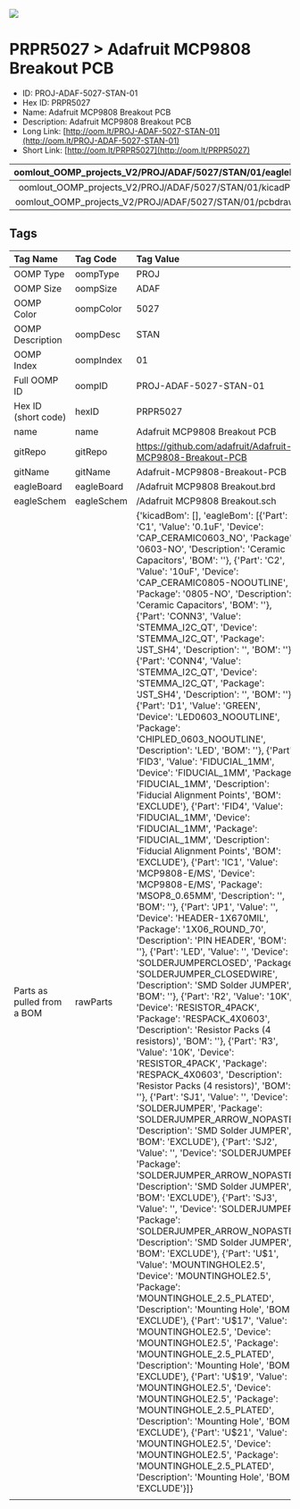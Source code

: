 


  
![][im]
# PRPR5027 > Adafruit MCP9808 Breakout PCB

- ID: PROJ-ADAF-5027-STAN-01
- Hex ID: PRPR5027
- Name: Adafruit MCP9808 Breakout PCB
- Description: Adafruit MCP9808 Breakout PCB
- Long Link: [http://oom.lt/PROJ-ADAF-5027-STAN-01](http://oom.lt/PROJ-ADAF-5027-STAN-01)
- Short Link: [http://oom.lt/PRPR5027](http://oom.lt/PRPR5027)
  

|oomlout_OOMP_projects_V2/PROJ/ADAF/5027/STAN/01/eagleImage.png|oomlout_OOMP_projects_V2/PROJ/ADAF/5027/STAN/01/eagleSchemImage.png|oomlout_OOMP_projects_V2/PROJ/ADAF/5027/STAN/01/kicadPcb3dFront.png|oomlout_OOMP_projects_V2/PROJ/ADAF/5027/STAN/01/kicadPcb3dBack.png|
| :---: | :---: | :---: | :---: |
|oomlout_OOMP_projects_V2/PROJ/ADAF/5027/STAN/01/kicadPcb3d.png|oomlout_OOMP_projects_V2/PROJ/ADAF/5027/STAN/01/bomBack.png|oomlout_OOMP_projects_V2/PROJ/ADAF/5027/STAN/01/bomFront.png|oomlout_OOMP_projects_V2/PROJ/ADAF/5027/STAN/01/pcbdraw.svg|
|oomlout_OOMP_projects_V2/PROJ/ADAF/5027/STAN/01/pcbdrawBack.svg||||

## Tags
  

|Tag Name|Tag Code|Tag Value|
| :--- | :--- | :--- |
|OOMP Type|oompType|PROJ|
|OOMP Size|oompSize|ADAF|
|OOMP Color|oompColor|5027|
|OOMP Description|oompDesc|STAN|
|OOMP Index|oompIndex|01|
|Full OOMP ID|oompID|PROJ-ADAF-5027-STAN-01|
|Hex ID (short code)|hexID|PRPR5027|
|name|name|Adafruit MCP9808 Breakout PCB|
|gitRepo|gitRepo|https://github.com/adafruit/Adafruit-MCP9808-Breakout-PCB|
|gitName|gitName|Adafruit-MCP9808-Breakout-PCB|
|eagleBoard|eagleBoard|/Adafruit MCP9808 Breakout.brd|
|eagleSchem|eagleSchem|/Adafruit MCP9808 Breakout.sch|
|Parts as pulled from a BOM|rawParts|{'kicadBom': [], 'eagleBom': [{'Part': 'C1', 'Value': '0.1uF', 'Device': 'CAP_CERAMIC0603_NO', 'Package': '0603-NO', 'Description': 'Ceramic Capacitors', 'BOM': ''}, {'Part': 'C2', 'Value': '10uF', 'Device': 'CAP_CERAMIC0805-NOOUTLINE', 'Package': '0805-NO', 'Description': 'Ceramic Capacitors', 'BOM': ''}, {'Part': 'CONN3', 'Value': 'STEMMA_I2C_QT', 'Device': 'STEMMA_I2C_QT', 'Package': 'JST_SH4', 'Description': '', 'BOM': ''}, {'Part': 'CONN4', 'Value': 'STEMMA_I2C_QT', 'Device': 'STEMMA_I2C_QT', 'Package': 'JST_SH4', 'Description': '', 'BOM': ''}, {'Part': 'D1', 'Value': 'GREEN', 'Device': 'LED0603_NOOUTLINE', 'Package': 'CHIPLED_0603_NOOUTLINE', 'Description': 'LED', 'BOM': ''}, {'Part': 'FID3', 'Value': 'FIDUCIAL_1MM', 'Device': 'FIDUCIAL_1MM', 'Package': 'FIDUCIAL_1MM', 'Description': 'Fiducial Alignment Points', 'BOM': 'EXCLUDE'}, {'Part': 'FID4', 'Value': 'FIDUCIAL_1MM', 'Device': 'FIDUCIAL_1MM', 'Package': 'FIDUCIAL_1MM', 'Description': 'Fiducial Alignment Points', 'BOM': 'EXCLUDE'}, {'Part': 'IC1', 'Value': 'MCP9808-E/MS', 'Device': 'MCP9808-E/MS', 'Package': 'MSOP8_0.65MM', 'Description': '', 'BOM': ''}, {'Part': 'JP1', 'Value': '', 'Device': 'HEADER-1X670MIL', 'Package': '1X06_ROUND_70', 'Description': 'PIN HEADER', 'BOM': ''}, {'Part': 'LED', 'Value': '', 'Device': 'SOLDERJUMPERCLOSED', 'Package': 'SOLDERJUMPER_CLOSEDWIRE', 'Description': 'SMD Solder JUMPER', 'BOM': ''}, {'Part': 'R2', 'Value': '10K', 'Device': 'RESISTOR_4PACK', 'Package': 'RESPACK_4X0603', 'Description': 'Resistor Packs (4 resistors)', 'BOM': ''}, {'Part': 'R3', 'Value': '10K', 'Device': 'RESISTOR_4PACK', 'Package': 'RESPACK_4X0603', 'Description': 'Resistor Packs (4 resistors)', 'BOM': ''}, {'Part': 'SJ1', 'Value': '', 'Device': 'SOLDERJUMPER', 'Package': 'SOLDERJUMPER_ARROW_NOPASTE', 'Description': 'SMD Solder JUMPER', 'BOM': 'EXCLUDE'}, {'Part': 'SJ2', 'Value': '', 'Device': 'SOLDERJUMPER', 'Package': 'SOLDERJUMPER_ARROW_NOPASTE', 'Description': 'SMD Solder JUMPER', 'BOM': 'EXCLUDE'}, {'Part': 'SJ3', 'Value': '', 'Device': 'SOLDERJUMPER', 'Package': 'SOLDERJUMPER_ARROW_NOPASTE', 'Description': 'SMD Solder JUMPER', 'BOM': 'EXCLUDE'}, {'Part': 'U$1', 'Value': 'MOUNTINGHOLE2.5', 'Device': 'MOUNTINGHOLE2.5', 'Package': 'MOUNTINGHOLE_2.5_PLATED', 'Description': 'Mounting Hole', 'BOM': 'EXCLUDE'}, {'Part': 'U$17', 'Value': 'MOUNTINGHOLE2.5', 'Device': 'MOUNTINGHOLE2.5', 'Package': 'MOUNTINGHOLE_2.5_PLATED', 'Description': 'Mounting Hole', 'BOM': 'EXCLUDE'}, {'Part': 'U$19', 'Value': 'MOUNTINGHOLE2.5', 'Device': 'MOUNTINGHOLE2.5', 'Package': 'MOUNTINGHOLE_2.5_PLATED', 'Description': 'Mounting Hole', 'BOM': 'EXCLUDE'}, {'Part': 'U$21', 'Value': 'MOUNTINGHOLE2.5', 'Device': 'MOUNTINGHOLE2.5', 'Package': 'MOUNTINGHOLE_2.5_PLATED', 'Description': 'Mounting Hole', 'BOM': 'EXCLUDE'}]}|
||||



[im]: PROJ/ADAF/5027/STAN/01/kicadPcb3d_450.png
